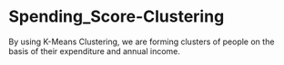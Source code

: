 # Spending_Score-Clustering
By using K-Means Clustering, we are forming clusters of people on the basis of their expenditure and annual income. 
